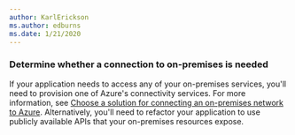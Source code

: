 ```yaml
---
author: KarlErickson
ms.author: edburns
ms.date: 1/21/2020
---
```


### Determine whether a connection to on-premises is needed

If your application needs to access any of your on-premises services, you'll need to provision one of Azure's connectivity services. For more information, see [Choose a solution for connecting an on-premises network to Azure](/azure/architecture/reference-architectures/hybrid-networking/). Alternatively, you'll need to refactor your application to use publicly available APIs that your on-premises resources expose.
